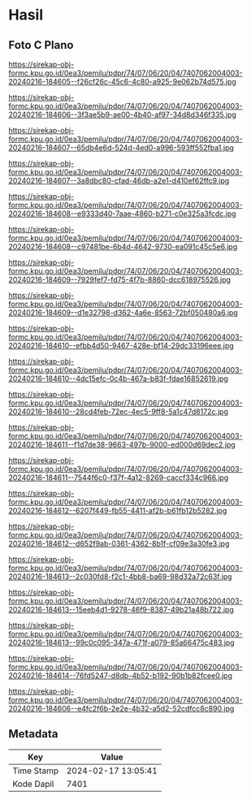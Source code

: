 # Hasil

## Foto C Plano

https://sirekap-obj-formc.kpu.go.id/0ea3/pemilu/pdpr/74/07/06/20/04/7407062004003-20240216-184605--f26cf26c-45c6-4c80-a925-9e062b74d575.jpg

https://sirekap-obj-formc.kpu.go.id/0ea3/pemilu/pdpr/74/07/06/20/04/7407062004003-20240216-184606--3f3ae5b9-ae00-4b40-af97-34d8d346f335.jpg

https://sirekap-obj-formc.kpu.go.id/0ea3/pemilu/pdpr/74/07/06/20/04/7407062004003-20240216-184607--65db4e6d-524d-4ed0-a996-593ff552fba1.jpg

https://sirekap-obj-formc.kpu.go.id/0ea3/pemilu/pdpr/74/07/06/20/04/7407062004003-20240216-184607--3a8dbc80-cfad-46db-a2e1-d410ef62ffc9.jpg

https://sirekap-obj-formc.kpu.go.id/0ea3/pemilu/pdpr/74/07/06/20/04/7407062004003-20240216-184608--e9333d40-7aae-4860-b271-c0e325a3fcdc.jpg

https://sirekap-obj-formc.kpu.go.id/0ea3/pemilu/pdpr/74/07/06/20/04/7407062004003-20240216-184608--c97481be-6b4d-4642-9730-ea091c45c5e6.jpg

https://sirekap-obj-formc.kpu.go.id/0ea3/pemilu/pdpr/74/07/06/20/04/7407062004003-20240216-184609--7929fef7-fd75-4f7b-8860-dcc618975526.jpg

https://sirekap-obj-formc.kpu.go.id/0ea3/pemilu/pdpr/74/07/06/20/04/7407062004003-20240216-184609--d1e32798-d362-4a6e-8563-72bf050480a6.jpg

https://sirekap-obj-formc.kpu.go.id/0ea3/pemilu/pdpr/74/07/06/20/04/7407062004003-20240216-184610--efbb4d50-9467-428e-bf14-29dc33196eee.jpg

https://sirekap-obj-formc.kpu.go.id/0ea3/pemilu/pdpr/74/07/06/20/04/7407062004003-20240216-184610--4dc15efc-0c4b-467a-b83f-fdae16852619.jpg

https://sirekap-obj-formc.kpu.go.id/0ea3/pemilu/pdpr/74/07/06/20/04/7407062004003-20240216-184610--28cd4feb-72ec-4ec5-9ff8-5a1c47d8172c.jpg

https://sirekap-obj-formc.kpu.go.id/0ea3/pemilu/pdpr/74/07/06/20/04/7407062004003-20240216-184611--f1d7de38-9663-497b-9000-ed000d69dec2.jpg

https://sirekap-obj-formc.kpu.go.id/0ea3/pemilu/pdpr/74/07/06/20/04/7407062004003-20240216-184611--7544f6c0-f37f-4a12-8269-caccf334c966.jpg

https://sirekap-obj-formc.kpu.go.id/0ea3/pemilu/pdpr/74/07/06/20/04/7407062004003-20240216-184612--6207f449-fb55-4411-af2b-b61fb12b5282.jpg

https://sirekap-obj-formc.kpu.go.id/0ea3/pemilu/pdpr/74/07/06/20/04/7407062004003-20240216-184612--d652f9ab-0361-4362-8b1f-cf09e3a30fe3.jpg

https://sirekap-obj-formc.kpu.go.id/0ea3/pemilu/pdpr/74/07/06/20/04/7407062004003-20240216-184613--2c030fd8-f2c1-4bb8-ba69-98d32a72c63f.jpg

https://sirekap-obj-formc.kpu.go.id/0ea3/pemilu/pdpr/74/07/06/20/04/7407062004003-20240216-184613--15eeb4d1-9278-46f9-8387-49b21a48b722.jpg

https://sirekap-obj-formc.kpu.go.id/0ea3/pemilu/pdpr/74/07/06/20/04/7407062004003-20240216-184613--99c0c095-347a-471f-a079-85a66475c483.jpg

https://sirekap-obj-formc.kpu.go.id/0ea3/pemilu/pdpr/74/07/06/20/04/7407062004003-20240216-184614--76fd5247-d8db-4b52-b192-90b1b82fcee0.jpg

https://sirekap-obj-formc.kpu.go.id/0ea3/pemilu/pdpr/74/07/06/20/04/7407062004003-20240216-184606--e4fc2f6b-2e2e-4b32-a5d2-52cdfcc8c890.jpg


## Metadata

| Key        | Value               |
| ---------- | ------------------- |
| Time Stamp | 2024-02-17 13:05:41 |
| Kode Dapil | 7401                |




